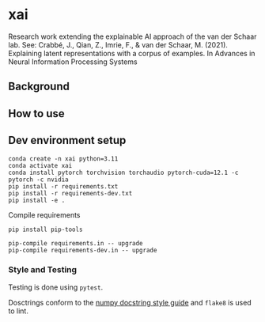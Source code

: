 # xai

Research work extending the explainable AI approach of the van der Schaar lab. See:
Crabbé, J., Qian, Z., Imrie, F., & van der Schaar, M. (2021). Explaining latent representations with a corpus of examples. In Advances in Neural Information Processing Systems


## Background


## How to use


## Dev environment setup
```shell
conda create -n xai python=3.11
conda activate xai
conda install pytorch torchvision torchaudio pytorch-cuda=12.1 -c pytorch -c nvidia
pip install -r requirements.txt
pip install -r requirements-dev.txt
pip install -e .
```

Compile requirements
```shell
pip install pip-tools

pip-compile requirements.in -- upgrade
pip-compile requirements-dev.in -- upgrade
```

### Style and Testing
Testing is done using `pytest`.

Dosctrings conform to the [numpy docstring style guide](https://numpydoc.readthedocs.io/en/latest/format.html) 
and `flake8` is used to lint.
